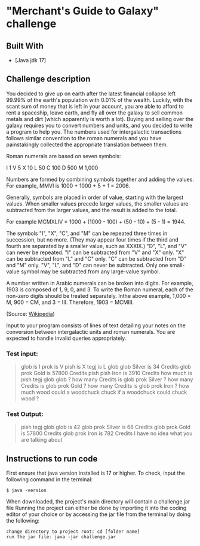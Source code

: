 # "Merchant's Guide to Galaxy" challenge

## Built With

* [Java jdk 17]

## Challenge description

You decided to give up on earth after the latest financial collapse left 99.99% of the earth's 
population with 0.01% of the wealth. Luckily, with the scant sum of money that is left in your
account, you are able to afford to rent a spaceship, leave earth, and fly all over the galaxy to
sell common metals and dirt (which apparently is worth a lot).
Buying and selling over the galaxy requires you to convert numbers and units, and you
decided to write a program to help you.
The numbers used for intergalactic transactions follows similar convention to the roman
numerals and you have painstakingly collected the appropriate translation between them.

Roman numerals are based on seven symbols:

I 1
V 5
X 10
L 50
C 100
D 500
M 1,000

Numbers are formed by combining symbols together and adding the values.
For example, MMVI is 1000 + 1000 + 5 + 1 = 2006.

Generally, symbols are placed in order of value, starting with the largest values. When
smaller values precede larger values, the smaller values are subtracted from the larger
values, and the result is added to the total.

For example MCMXLIV = 1000 + (1000 - 100) + (50 - 10) + (5 - 1) = 1944.

The symbols "I", "X", "C", and "M" can be repeated three times in succession, but no more.
(They may appear four times if the third and fourth are separated by a smaller value, such as
XXXIX.) 
"D", "L", and "V" can never be repeated. 
"I" can be subtracted from "V" and "X" only.
"X" can be subtracted from "L" and "C" only. 
"C" can be subtracted from "D" and "M" only.
"V", "L", and "D" can never be subtracted. 
Only one small-value symbol may be subtracted
from any large-value symbol. 

A number written in Arabic numerals can be broken into digits. For example, 1903 is composed of 1, 9, 0, and 3. To write the Roman numeral, each
of the non-zero digits should be treated separately. Inthe above example, 1,000 = M, 900 =
CM, and 3 = III. Therefore, 1903 = MCMIII.


(Source: [Wikipedia](http://en.wikipedia.org/wiki/Roman_numerals))

Input to your program consists of lines of text detailing your notes on the conversion
between intergalactic units and roman numerals. You are expected to handle invalid queries
appropriately.

### Test input:
> glob is I
> prok is V
> pish is X
> tegj is L
> glob glob Silver is 34 Credits
> glob prok Gold is 57800 Credits
> pish pish Iron is 3910 Credits
> how much is pish tegj glob glob ?
> how many Credits is glob prok Silver ?
> how many Credits is glob prok Gold ?
> how many Credits is glob prok Iron ?
> how much wood could a woodchuck chuck if a woodchuck could chuck wood ?

### Test Output:
> pish tegj glob glob is 42
> glob prok Silver is 68 Credits
> glob prok Gold is 57800 Credits
> glob prok Iron is 782 Credits
> I have no idea what you are talking about


## Instructions to run code

First ensure that java version installed is 17 or higher. To check, input the following command in the terminal:  

```
$ java -version
```

When downloaded, the project's main directory will contain a challenge.jar file 
Running the project can either be done by importing it into the coding editor of your choice 
or by accessing the jar file from the terminal by doing the following: 

```
change directory to project root: cd [folder name]
run the jar file: java -jar challenge.jar
```